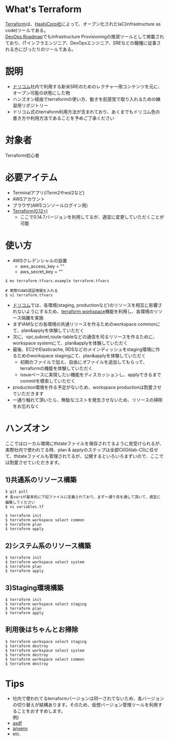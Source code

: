 # What's Terraform
[Terraform](https://www.terraform.io/)は、[HashiCorp社](https://www.hashicorp.com/)によって、オープン化されたIaC(infrastructure as code)ツールである。  
[DevOps Roadmap](https://roadmap.sh/devops)でもInfrastructure Provisioningの推奨ツールとして掲載されており、ITインフラエンジニア、DevOpsエンジニア、SREなどの職種に従事される方にぴったりのツールである。  

# 説明
- [ドリコム](https://drecom.co.jp/)社内で利用する新米SREのためのレクチャー用コンテンツを元に、オープン可能の状態にした物
- ハンズオン経由でterraformの使い方、動きを肌感覚で取り入れるための練習用リポジトリー
- ドリコム式のterraform利用方法が含まれており、あくまでもドリコム色の書き方や利用方法であることを予めご了承ください


# 対象者
Terraform初心者

# 必要アイテム
- Terminalアプリ(iTerm2やwsl2など)
- AWSアカウント
- ブラウザ(AWSコンソールログイン用)
- [Terraform(0.12+)](https://www.terraform.io/downloads.html)
  - ここで0.14.7バージョンを利用してるが、適宜に変更していただくことが可能

# 使い方
- AWSクレデンシャルの設置
  - aws_access_key = ""
  - aws_secret_key = ""
```
$ mv terraform.tfvars.example terraform.tfvars

# 実際のAWS認証情報を入れる
$ vi terraform.tfvars
```

- [ドリコム](https://drecom.co.jp/)では、各環境(staging, productionなど)のリソースを相互に影響されないようにするため、[terraform workspace](https://www.terraform.io/docs/language/state/workspaces.html)機能を利用し、各環境のリソース隔離を実施
- まずIAMなどの各環境の共通リソースを作るためのworkspace commonにて、plan&applyを体験していただく
- 次に、vpc,subnet,route-tableなどの通信を司るリソースを作るために、workspace systemにて、plan&applyを体験していただく
- 最後、EC2やElasticache, RDSなどのメインディッシュをstaging環境に作るためのworkspace stagingにて、plan&applyを体験していただく
    - 初期のファイルで加え、自由に.tfファイルを追加してもらって、terraformの機能を体験していただく
    - issueベースに実現したい機能をディスカッションし、applyできるまでcommitを模索していただく
- production環境を作る予定がないため、workspace productionは割愛させていただきます
- 一通り触れて頂いたら、無駄なコストを発生させないため、リソースの掃除をお忘れなく


# ハンズオン
ここではローカル環境にtfstateファイルを保存されてるように見受けられるが、  
実際社内で使われてる時、plan & applyのステップは全部CI(Gitlab-CI)に任せて、tfstateファイルも管理されてるが、公開するといろいろまずいので、ここでは割愛させていただきます。  

## 1)共通系のリソース構築
```
$ git pull
# 各varsが基本的に下記ファイルに定義されており、まず一通り目を通して頂いて、適宜に編集してください
$ vi variables.tf

$ terraform init
$ terraform workspace select common
$ terraform plan
$ terraform apply
```

## 2)システム系のリソース構築
```
$ terraform init
$ terraform workspace select system
$ terraform plan
$ terraform apply
```

## 3)Staging環境構築
```
$ terraform init
$ terraform workspace select staging
$ terraform plan
$ terraform apply
```

## 利用後はちゃんとお掃除
```
$ terraform workspace select staging
$ terraform destroy
$ terraform workspace select system
$ terraform destroy
$ terraform workspace select common
$ terraform destroy
```

# Tips
- 社内で使われてるterraformバージョンは同一されてないため、各バージョンの切り替えが結構あります。そのため、仮想バージョン管理ツールを利用することをおすすめします。  
例) 
- [asdf](https://asdf-vm.com/)
- [anyenv](https://anyenv.github.io/)
- etc.
